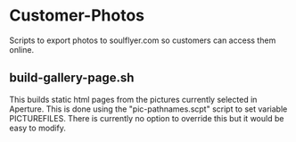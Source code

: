 # Customer-Photos

Scripts to export photos to soulflyer.com so customers can access them online. 

## build-gallery-page.sh

This  builds static html pages from the pictures currently selected in Aperture. This is done using the "pic-pathnames.scpt" script to set variable PICTUREFILES. There is currently no option to override this but it would be easy to modify. 
